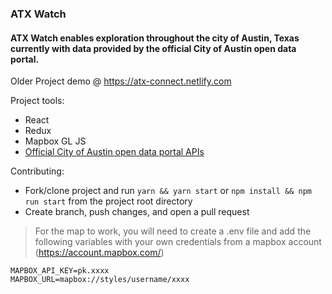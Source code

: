 ### ATX Watch

#### ATX Watch enables exploration throughout the city of Austin, Texas currently with data provided by the official City of Austin open data portal.

Older Project demo @ https://atx-connect.netlify.com

Project tools:

- React
- Redux
- Mapbox GL JS
- <a href="https://data.austintexas.gov/">Official City of Austin open data portal APIs</a>

Contributing:

- Fork/clone project and run `yarn && yarn start` or `npm install && npm run start` from the project root directory
- Create branch, push changes, and open a pull request

> For the map to work, you will need to create a .env file and add the following variables with your own credentials from a mapbox account (https://account.mapbox.com/)

```
MAPBOX_API_KEY=pk.xxxx
MAPBOX_URL=mapbox://styles/username/xxxx
```
